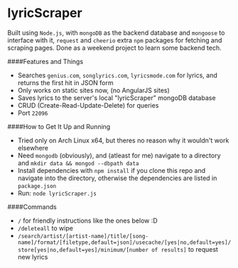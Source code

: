 # lyricScraper


Built using `Node.js`, with `mongoDB` as the backend database and `mongoose` to interface with it, 
`request` and `cheerio` extra `npm` packages for fetching and scraping pages. 
Done as a weekend project to learn some backend tech.

####Features and Things
* Searches `genius.com`, `songlyrics.com`, `lyricsmode.com` for lyrics, and returns the first hit in JSON form
* Only works on static sites now, (no AngularJS sites)
* Saves lyrics to the server's local "lyricScraper" mongoDB database
* CRUD (Create-Read-Update-Delete) for queries
* Port `22096`

####How to Get It Up and Running
* Tried only on Arch Linux x64, but theres no reason why it wouldn't work elsewhere
* Need `mongodb` (obviously), and (atleast for me) navigate to a directory and `mkdir data && mongod --dbpath data`
* Install dependencies with `npm install` if you clone this repo and navigate into the directory, otherwise the dependencies are listed in `package.json`
* Run: `node lyricScraper.js`

####Commands
* `/` for friendly instructions like the ones below :D
* `/deleteall` to wipe
* `/search/artist/[artist-name]/title/[song-name]/format/[filetype,default=json]/usecache/[yes|no,default=yes]/store[yes|no,default=yes]/minimum/[number of results]` to request new lyrics



